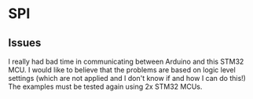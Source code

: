 # SPI

## Issues
I really had bad time in communicating between Arduino and this STM32 MCU. I would like to believe that the problems are based on logic level settings (which are not applied and I don't know if and how I can do this!)
The examples must be tested again using 2x STM32 MCUs.


